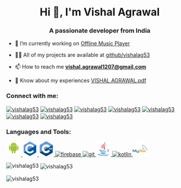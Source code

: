<h1 align="center">Hi 👋, I'm Vishal Agrawal</h1>
<h3 align="center">A passionate developer from India</h3>

- 🔭 I’m currently working on [Offline Music Player](https://github.com/vishalag53/Offline-Music-Player)

- 👨‍💻 All of my projects are available at [github/vishalag53](https://github.com/vishalag53)

- 📫 How to reach me **vishal.agrawal1207@gmail.com**

- 📄 Know about my experiences [VISHAL AGRAWAL.pdf](https://github.com/vishalag53/Resume/blob/main/VISHAL%20AGRAWAL.pdf)

<h3 align="left">Connect with me:</h3>
<p align="left">
<a href="https://twitter.com/vishalag53" target="blank"><img align="center" src="https://raw.githubusercontent.com/rahuldkjain/github-profile-readme-generator/master/src/images/icons/Social/twitter.svg" alt="vishalag53" height="30" width="40" /></a>
<a href="https://linkedin.com/in/vishalag53" target="blank"><img align="center" src="https://raw.githubusercontent.com/rahuldkjain/github-profile-readme-generator/master/src/images/icons/Social/linked-in-alt.svg" alt="vishalag53" height="30" width="40" /></a>
<a href="https://instagram.com/vishalag53" target="blank"><img align="center" src="https://raw.githubusercontent.com/rahuldkjain/github-profile-readme-generator/master/src/images/icons/Social/instagram.svg" alt="vishalag53" height="30" width="40" /></a>
<a href="https://www.codechef.com/users/vishalag53" target="blank"><img align="center" src="https://cdn.jsdelivr.net/npm/simple-icons@3.1.0/icons/codechef.svg" alt="vishalag53" height="30" width="40" /></a>
<a href="https://codeforces.com/profile/vishalag53" target="blank"><img align="center" src="https://raw.githubusercontent.com/rahuldkjain/github-profile-readme-generator/master/src/images/icons/Social/codeforces.svg" alt="vishalag53" height="30" width="40" /></a>
<a href="https://www.leetcode.com/vishalag53" target="blank"><img align="center" src="https://raw.githubusercontent.com/rahuldkjain/github-profile-readme-generator/master/src/images/icons/Social/leet-code.svg" alt="vishalag53" height="30" width="40" /></a>
<a href="https://auth.geeksforgeeks.org/user/vishalag53" target="blank"><img align="center" src="https://raw.githubusercontent.com/rahuldkjain/github-profile-readme-generator/master/src/images/icons/Social/geeks-for-geeks.svg" alt="vishalag53" height="30" width="40" /></a>
</p>

<h3 align="left">Languages and Tools:</h3>
<p align="left"> <a href="https://developer.android.com" target="_blank" rel="noreferrer"> <img src="https://raw.githubusercontent.com/devicons/devicon/master/icons/android/android-original-wordmark.svg" alt="android" width="40" height="40"/> </a> <a href="https://www.cprogramming.com/" target="_blank" rel="noreferrer"> <img src="https://raw.githubusercontent.com/devicons/devicon/master/icons/c/c-original.svg" alt="c" width="40" height="40"/> </a> <a href="https://www.w3schools.com/cpp/" target="_blank" rel="noreferrer"> <img src="https://raw.githubusercontent.com/devicons/devicon/master/icons/cplusplus/cplusplus-original.svg" alt="cplusplus" width="40" height="40"/> </a> <a href="https://firebase.google.com/" target="_blank" rel="noreferrer"> <img src="https://www.vectorlogo.zone/logos/firebase/firebase-icon.svg" alt="firebase" width="40" height="40"/> </a> <a href="https://git-scm.com/" target="_blank" rel="noreferrer"> <img src="https://www.vectorlogo.zone/logos/git-scm/git-scm-icon.svg" alt="git" width="40" height="40"/> </a> <a href="https://www.java.com" target="_blank" rel="noreferrer"> <img src="https://raw.githubusercontent.com/devicons/devicon/master/icons/java/java-original.svg" alt="java" width="40" height="40"/> </a> <a href="https://kotlinlang.org" target="_blank" rel="noreferrer"> <img src="https://www.vectorlogo.zone/logos/kotlinlang/kotlinlang-icon.svg" alt="kotlin" width="40" height="40"/> </a> <a href="https://www.mysql.com/" target="_blank" rel="noreferrer"> <img src="https://raw.githubusercontent.com/devicons/devicon/master/icons/mysql/mysql-original-wordmark.svg" alt="mysql" width="40" height="40"/> </a> </p>

<p><img align="left" src="https://github-readme-stats.vercel.app/api/top-langs?username=vishalag53&show_icons=true&locale=en&layout=compact" alt="vishalag53" /></p>

<p>&nbsp;<img align="center" src="https://github-readme-stats.vercel.app/api?username=vishalag53&show_icons=true&locale=en" alt="vishalag53" /></p>

<p><img align="center" src="https://github-readme-streak-stats.herokuapp.com/?user=vishalag53&" alt="vishalag53" /></p>
